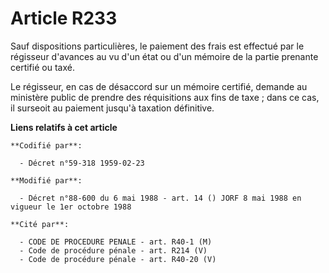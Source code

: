 # Article R233

Sauf dispositions particulières, le paiement des frais est effectué par le régisseur d'avances au vu d'un état ou d'un
mémoire de la partie prenante certifié ou taxé.

Le régisseur, en cas de désaccord sur un mémoire certifié, demande au ministère public de prendre des réquisitions aux fins
de taxe ; dans ce cas, il surseoit au paiement jusqu'à taxation définitive.

**Liens relatifs à cet article**

	**Codifié par**:

	  - Décret n°59-318 1959-02-23

	**Modifié par**:

	  - Décret n°88-600 du 6 mai 1988 - art. 14 () JORF 8 mai 1988 en vigueur le 1er octobre 1988

	**Cité par**:

	  - CODE DE PROCEDURE PENALE - art. R40-1 (M)
	  - Code de procédure pénale - art. R214 (V)
	  - Code de procédure pénale - art. R40-20 (V)
